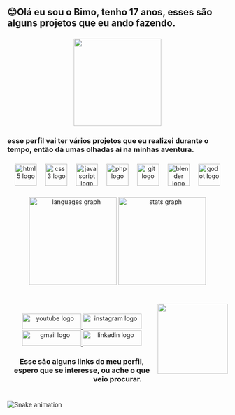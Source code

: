 <h2 align="left">😊Olá eu sou o Bimo, tenho 17 anos, esses são alguns projetos que eu ando fazendo.</h2>

###

<div align="center">
  <img height="200" src="https://i.pinimg.com/originals/66/cb/9c/66cb9cc04f52a63f65873c8b370fb5a5.gif"  />
</div>

###

<h3 align="left">esse perfil vai ter vários projetos que eu realizei durante o tempo, então dá umas olhadas ai na minhas aventura.</h3>

###

<div align="center">
  <img src="https://cdn.jsdelivr.net/gh/devicons/devicon/icons/html5/html5-plain.svg" height="50" alt="html5 logo"  />
  <img width="12" />
  <img src="https://cdn.jsdelivr.net/gh/devicons/devicon/icons/css3/css3-plain.svg" height="50" alt="css3 logo"  />
  <img width="12" />
  <img src="https://cdn.jsdelivr.net/gh/devicons/devicon/icons/javascript/javascript-original.svg" height="50" alt="javascript logo"  />
  <img width="12" />
  <img src="https://cdn.jsdelivr.net/gh/devicons/devicon/icons/php/php-original.svg" height="50" alt="php logo"  />
  <img width="12" />
  <img src="https://cdn.jsdelivr.net/gh/devicons/devicon/icons/git/git-plain.svg" height="50" alt="git logo"  />
  <img width="12" />
  <img src="https://cdn.jsdelivr.net/gh/devicons/devicon/icons/blender/blender-original.svg" height="50" alt="blender logo"  />
  <img width="12" />
  <img src="https://cdn.jsdelivr.net/gh/devicons/devicon/icons/godot/godot-original.svg" height="50" alt="godot logo"  />
</div>

###

<div align="center">
  <img src="https://github-readme-stats.vercel.app/api/top-langs?username=Bimodev&locale=pt-br&hide_title=false&layout=compact&card_width=320&langs_count=5&theme=omni&hide_border=false&order=2" height="200" alt="languages graph"  />
  <img src="https://github-readme-stats.vercel.app/api?username=Bimodev&hide_title=false&hide_rank=false&show_icons=true&include_all_commits=true&count_private=true&disable_animations=false&theme=rose_pine&locale=en&hide_border=false&order=1" height="200" alt="stats graph"  />
</div>

###

<br clear="both">

<img align="right" height="160" src="https://i.pinimg.com/originals/95/14/1b/95141bb6a60e66d01623ecb2bb6a22a1.gif"  />

###

<div align="center">
  <a href="https://www.youtube.com/@birelomo7499" target="_blank">
    <img src="https://raw.githubusercontent.com/maurodesouza/profile-readme-generator/master/src/assets/icons/social/youtube/default.svg" width="135" height="35" alt="youtube logo"  />
  </a>
  <a href="https://www.instagram.com/gp_bimo/" target="_blank">
    <img src="https://raw.githubusercontent.com/maurodesouza/profile-readme-generator/master/src/assets/icons/social/instagram/default.svg" width="135" height="35" alt="instagram logo"  />
  </a>
  <a href="https://mail.google.com/mail/u/0/#search/clelopesdasilva%40gmail.com" target="_blank">
    <img src="https://raw.githubusercontent.com/maurodesouza/profile-readme-generator/master/src/assets/icons/social/gmail/default.svg" width="135" height="35" alt="gmail logo"  />
  </a>
  <a href="https://www.linkedin.com/in/gabriel-lopes-267481279/" target="_blank">
    <img src="https://raw.githubusercontent.com/maurodesouza/profile-readme-generator/master/src/assets/icons/social/linkedin/default.svg" width="135" height="35" alt="linkedin logo"  />
  </a>
</div>

###

<h3 align="center">Esse são alguns links do meu perfil, espero que se interesse, ou ache o que veio procurar.</h3>

###

<br clear="both">

<img src="https://raw.githubusercontent.com/Bimodev/Bimodev/output/snake.svg" alt="Snake animation" />

###
